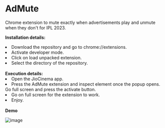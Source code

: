 # AdMute
Chrome extension to mute exactly when advertisements play and unmute when they don't for IPL 2023.

<strong> Installation details: </strong><br>
   <li> Download the repository and go to chrome://extensions.</li>
   <li> Activate developer mode.</li>
    <li> Click on load unpacked extension.</li>
    <li> Select the directory of the repository.</li>
<br>  
<strong> Execution details: </strong><br>
   <li> Open the JioCinema app.</li>
   <li> Press the AdMute extension and inspect element once the popup opens. Go full screen and press the activate button.</li>
   <li> Go on full screen for the extension to work.</li>
   <li> Enjoy.</li>

<br>
<strong> Demo </strong>
<br>

![image](https://github.com/arjunmukeshh/AdMute/assets/60224351/50ce3ea5-00b2-46fe-9f06-3cc5b9578e85)


